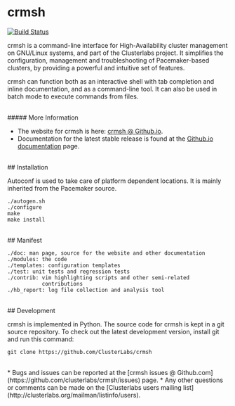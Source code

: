 # crmsh

[![Build Status](https://travis-ci.org/ClusterLabs/crmsh.svg?branch=master)](https://travis-ci.org/ClusterLabs/crmsh)

crmsh is a command-line interface for High-Availability cluster
management on GNU/Linux systems, and part of the Clusterlabs
project. It simplifies the configuration, management and
troubleshooting of Pacemaker-based clusters, by providing a powerful
and intuitive set of features.

crmsh can function both as an interactive shell with tab completion
and inline documentation, and as a command-line tool. It can also be
used in batch mode to execute commands from files.

<br />
##### More Information

* The website for crmsh is here: [crmsh @ Github.io](http://crmsh.github.io).
* Documentation for the latest stable release is found at the [Github.io documentation](http://crmsh.github.io) page.


<br />
## Installation

Autoconf is used to take care of platform dependent locations. It is mainly inherited from the Pacemaker source.

```shell
./autogen.sh
./configure
make
make install
```


<br />
## Manifest

```shell
./doc: man page, source for the website and other documentation
./modules: the code
./templates: configuration templates
./test: unit tests and regression tests
./contrib: vim highlighting scripts and other semi-related
           contributions
./hb_report: log file collection and analysis tool
```


<br />
## Development

crmsh is implemented in Python. The source code for crmsh is kept in a
git source repository. To check out the latest development
version, install git and run this command:

```shell
git clone https://github.com/ClusterLabs/crmsh
```

<br />
* Bugs and issues can be reported at the [crmsh issues @ Github.com](https://github.com/clusterlabs/crmsh/issues) page.
* Any other questions or comments can be made on the [Clusterlabs users mailing list](http://clusterlabs.org/mailman/listinfo/users).
